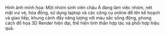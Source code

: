 Hình ảnh minh họa: Một nhóm sinh viên châu Á đang làm việc nhóm, nét mặt vui vẻ, hòa đồng, sử dụng laptop và các công cụ online để lên kế hoạch và giao tiếp, khung cảnh đầy năng lượng với màu sắc sống động, phong cách đồ họa 3D Render hiện đại, thể hiện tinh thần hợp tác và phối hợp hiệu quả.